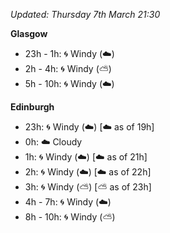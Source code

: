 *Updated: Thursday 7th March 21:30*

**Glasgow**

* 23h - 1h: :cyclone: Windy (:cloud:)
* 2h - 4h: :cyclone: Windy (:partly_sunny:)
* 5h - 10h: :cyclone: Windy (:cloud:)

**Edinburgh**

* 23h: :cyclone: Windy (:cloud:) [:cloud: as of 19h]
* 0h: :cloud: Cloudy
* 1h: :cyclone: Windy (:cloud:) [:cloud: as of 21h]
* 2h: :cyclone: Windy (:cloud:) [:cloud: as of 22h]
* 3h: :cyclone: Windy (:partly_sunny:) [:partly_sunny: as of 23h]
* 4h - 7h: :cyclone: Windy (:cloud:)
* 8h - 10h: :cyclone: Windy (:partly_sunny:)
